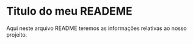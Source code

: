 # Titulo do meu READEME

 Aqui neste arquivo README teremos as informações relativas ao nosso projeito.